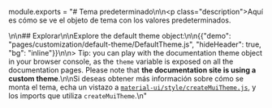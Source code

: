 module.exports = "# Tema predeterminado\n\n<p class=\"description\">Aquí es cómo se ve el objeto de tema con los valores predeterminados.</p>\n\n## Explorar\n\nExplore the default theme object:\n\n{{\"demo\": \"pages/customization/default-theme/DefaultTheme.js\", \"hideHeader\": true, \"bg\": \"inline\"}}\n\n> Tip: you can play with the documentation theme object in your browser console, as the `theme` variable is exposed on all the documentation pages. Please note that **the documentation site is using a custom theme**.\n\nSi deseas obtener más información sobre cómo se monta el tema, echa un vistazo a [`material-ui/style/createMuiTheme.js`](https://github.com/Foso/material-ui/blob/master/packages/material-ui/src/styles/createMuiTheme.js), y los imports que utiliza `createMuiTheme`.\n"